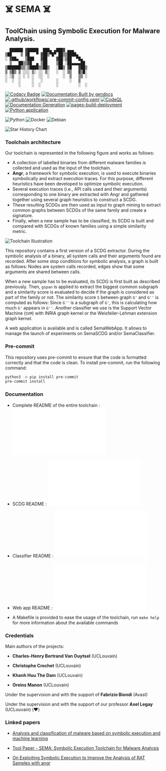 # :skull_and_crossbones: SEMA :skull_and_crossbones:

## ToolChain using Symbolic Execution for Malware Analysis.

```
  ██████ ▓█████  ███▄ ▄███▓ ▄▄▄
▒██    ▒ ▓█   ▀ ▓██▒▀█▀ ██▒▒████▄
░ ▓██▄   ▒███   ▓██    ▓██░▒██  ▀█▄
  ▒   ██▒▒▓█  ▄ ▒██    ▒██ ░██▄▄▄▄██
▒██████▒▒░▒████▒▒██▒   ░██▒ ▓█   ▓██▒
▒ ▒▓▒ ▒ ░░░ ▒░ ░░ ▒░   ░  ░ ▒▒   ▓▒█░
░ ░▒  ░ ░ ░ ░  ░░  ░      ░  ▒   ▒▒ ░
░  ░  ░     ░   ░      ░     ░   ▒
      ░     ░  ░       ░         ░  ░

```

[![Codacy Badge](https://api.codacy.com/project/badge/Grade/b433e8981ad7409baccec27f554e4e00)](https://app.codacy.com/gh/csvl/SEMA?utm_source=github.com&utm_medium=referral&utm_content=csvl/SEMA&utm_campaign=Badge_Grade)
[![Documentation Built by gendocs](https://img.shields.io/badge/docs%20by-gendocs-blue.svg)](https://gendocs.readthedocs.io/en/latest/)
[![.github/workflows/.pre-commit-config.yaml](https://github.com/csvl/SEMA-ToolChain/actions/workflows/.pre-commit-config.yaml/badge.svg)](https://github.com/csvl/SEMA-ToolChain/actions/workflows/.pre-commit-config.yaml)
[![CodeQL](https://github.com/csvl/SEMA-ToolChain/actions/workflows/github-code-scanning/codeql/badge.svg)](https://github.com/csvl/SEMA-ToolChain/actions/workflows/github-code-scanning/codeql)
[![Documentation Generation](https://github.com/csvl/SEMA-ToolChain/actions/workflows/pr-generate-docs.yaml/badge.svg)](https://github.com/csvl/SEMA-ToolChain/actions/workflows/pr-generate-docs.yaml)
[![pages-build-deployment](https://github.com/csvl/SEMA-ToolChain/actions/workflows/pages/pages-build-deployment/badge.svg)](https://github.com/csvl/SEMA-ToolChain/actions/workflows/pages/pages-build-deployment)
[![Python application](https://github.com/csvl/SEMA-ToolChain/actions/workflows/python-app.yml/badge.svg)](https://github.com/csvl/SEMA-ToolChain/actions/workflows/python-app.yml)


![Python](https://img.shields.io/badge/python-3670A0?style=for-the-badge&logo=python&logoColor=ffdd54) ![Docker](https://img.shields.io/badge/docker-%230db7ed.svg?style=for-the-badge&logo=docker&logoColor=white)  ![Debian](https://img.shields.io/badge/Debian-D70A53?style=for-the-badge&logo=debian&logoColor=white)

<picture>
  <source
    media="(prefers-color-scheme: dark)"
    srcset="
      https://api.star-history.com/svg?repos=csvl/SEMA&type=Date&theme=dark
    "
  />
  <source
    media="(prefers-color-scheme: light)"
    srcset="
      https://api.star-history.com/svg?repos=csvl/SEMA&type=Date
    "
  />
  <img
    alt="Star History Chart"
    src="https://api.star-history.com/svg?repos=csvl/SEMA&type=Date"
  />
</picture>

### Toolchain architecture
<a name="toolchain-architecture"></a>

Our toolchain is represented in the following figure and works as follows:

- A collection of labelled binaries from different malware families is collected and used as the input of the toolchain.
- **Angr**, a framework for symbolic execution, is used to execute binaries symbolically and extract execution traces. For this purpose, different heuristics have been developed to optimize symbolic execution.
- Several execution traces (i.e., API calls used and their arguments) corresponding to one binary are extracted with Angr and gathered together using several graph heuristics to construct a SCDG.
- These resulting SCDGs are then used as input to graph mining to extract common graphs between SCDGs of the same family and create a signature.
- Finally, when a new sample has to be classified, its SCDG is built and compared with SCDGs of known families using a simple similarity metric.

![Toolchain Illustration](./doc/images/SEMA_illustration.png)

This repository contains a first version of a SCDG extractor. During the symbolic analysis of a binary, all system calls and their arguments found are recorded. After some stop conditions for symbolic analysis, a graph is built as follows: Nodes are system calls recorded, edges show that some arguments are shared between calls.

When a new sample has to be evaluated, its SCDG is first built as described previously. Then, `gspan` is applied to extract the biggest common subgraph and a similarity score is evaluated to decide if the graph is considered as part of the family or not. The similarity score `S` between graph `G'` and `G''` is computed as follows:
Since `G''` is a subgraph of `G'`, this is calculating how much `G'` appears in `G''`.
Another classifier we use is the Support Vector Machine (`SVM`) with INRIA graph kernel or the Weisfeiler-Lehman extension graph kernel.

A web application is available and is called SemaWebApp. It allows to manage the launch of experiments on SemaSCDG and/or SemaClassifier.

### Pre-commit

This repository uses pre-commit to ensure that the code is formatted correctly and that the code is clean. To install pre-commit, run the following command:

```bash
python3 -m pip install pre-commit
pre-commit install
```

### Documentation

* Complete README of the entire toolchain : ![Sema README](./doc/README.md)

* SCDG README : ![SCDG README](./sema_toolchain/sema_scdg/README.md)

* Classifier README : ![Classifier README](./sema_toolchain/sema_classifier/README.md)

* Web app README : ![Web app README](./sema_toolchain/sema_web_app/README.md)

* A Makefile is provided to ease the usage of the toolchain, run ```make help``` for more information about the available commands

### Credentials

Main authors of the projects:

* **Charles-Henry Bertrand Van Ouytsel** (UCLouvain)

* **Christophe Crochet** (UCLouvain)

* **Khanh Huu The Dam** (UCLouvain)

* **Oreins Manon** (UCLouvain)

Under the supervision and with the support of **Fabrizio Biondi** (Avast)

Under the supervision and with the support of our professor **Axel Legay** (UCLouvain) (:heart:)

### Linked papers

* [Analysis and classification of malware based on symbolic execution and machine learning](https://dial.uclouvain.be/pr/boreal/object/boreal:285757)

* [Tool Paper - SEMA: Symbolic Execution Toolchain for Malware Analysis](https://doi.org/10.1007/978-3-031-31108-6\_5)

* [On Exploiting Symbolic Execution to Improve the Analysis of RAT Samples with angr](https://dial.uclouvain.be/pr/boreal/object/boreal%3A280744/datastream/PDF_01/view)

